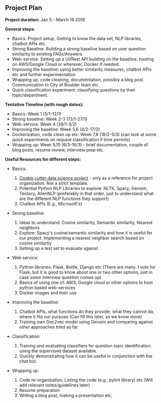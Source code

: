 ## Project Plan

**Project duration:** Jan 5 - March 16 2019  

**General steps:**
- Basics: Project setup, Getting to know the data set, NLP libraries, chatbot APIs etc.
- Strong Baseline: Building a strong baseline based on user question similarity to existing FAQs/Answers
- Web-service: Setting up a UI/Rest API building on the baseline, hosting on AWS/Google Cloud or wherever, Docker if needed. 
- Improving the baseline: using better similarity measures, chatbot APIs etc and further experimentation
- Wrapping up: code cleaning, documentation, possibly a blog post. Communication to City of Boulder team etc.
- Quick classification experiment: classifying questions by their topic/department.

**Tentative Timeline (with rough dates):**
- Basics: Week 1 (5/1-12/1)  
- Strong baseline: Week 2-3 (13/1-27/1)  
- Web-service: Week 4 (28/1-3/2)  
- Improving the baseline: Week 5,6 (4/2-17/2)  
- Dockerization, code clean up etc: Week 7,8 (18/2-5/3) (can look at some quick experiments on request classification if time permits)  
- Wrapping up: Week 9,10 (6/3-16/3) - brief documentation, couple of blog posts, resume review, interview prep etc.  

**Useful Resources for different steps:**
- Basics:  
    1. [Cookie cutter data science project](https://drivendata.github.io/cookiecutter-data-science/) - only as a reference for project organization. Not a strict template.  
    2. Potential Python NLP Libraries to explore: NLTK, Spacy, Gensim, Textacy, AllenNLP (preferably in that order, just to understand what are the different NLP functions they support)
    3. Chatbot APIs (E.g., Microsoft's)
  
- Strong baseline: 
    1. Ideas to understand: Cosine similarity, Semantic similarity, Nearest neighbors 
    2. Explore: Spacy's cosine/semantic similarity and how it is useful for our project. Implementing a nearest neighbor search based on cosine similartiy
    3. Setting up a test set to evaluate against

- Web service:
    1. Python libraries: Flask, Bottle, Django etc (There are many. I vote for Flask, but it is good to know about one or two other options, just in case some interview question comes up)
    2. Basics of using one of: AWS, Google cloud or other options to host python based web-services
    3. Docker images and their use 
    
 - Improving the baseline:
    1. Chatbot APIs, what functions do they provide, what they cannot do, where it fits our purpose (Can fill this later, as we know more)
    2. Training own Doc2vec model using Gensim and comparing against other approaches tried so far. 
    
 - Classification:  
    1. Training and evaluating classifiers for question topic identification using the supervised dataset available.
    2. Quickly demonstrating how it can be useful in conjunction with the chat bot.
    
 - Wrapping up:
    1. Code re-organization, Linting the code (e.g., pylint library) etc (Will add relevant notes/guidelines later)  
    2. Resume preparation  
    3. Writing a blog post, making a presentation etc.  
   
 
